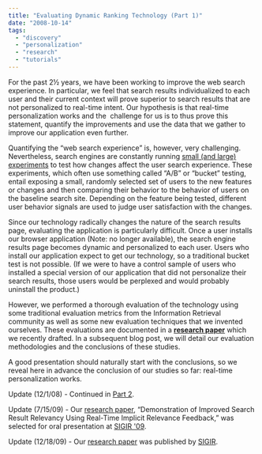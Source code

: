 ```yaml
---
title: "Evaluating Dynamic Ranking Technology (Part 1)"
date: "2008-10-14"
tags: 
  - "discovery"
  - "personalization"
  - "research"
  - "tutorials"
---
```


For the past 2½ years, we have been working to improve the web search experience. In particular, we feel that search results individualized to each user and their current context will prove superior to search results that are not personalized to real-time intent. Our hypothesis is that real-time personalization works and the  challenge for us is to thus prove this statement, quantify the improvements and use the data that we gather to improve our application even further.

Quantifying the “web search experience” is, however, very challenging. Nevertheless, search engines are constantly running [small (and large) experiments](http://googleblog.blogspot.com/2008/08/search-experiments-large-and-small.html) to test how changes affect the user search experience. These experiments, which often use something called “A/B” or “bucket” testing, entail exposing a small, randomly selected set of users to the new features or changes and then comparing their behavior to the behavior of users on the baseline search site. Depending on the feature being tested, different user behavior signals are used to judge user satisfaction with the changes.

Since our technology radically changes the nature of the search results page, evaluating the application is particularly difficult. Once a user installs our browser application (Note: no longer available), the search engine results page becomes dynamic and personalized to each user. Users who install our application expect to get our technology, so a traditional bucket test is not possible. (If we were to have a control sample of users who installed a special version of our application that did not personalize their search results, those users would be perplexed and would probably uninstall the product.)

However, we performed a thorough evaluation of the technology using some traditional evaluation metrics from the Information Retrieval community as well as some new evaluation techniques that we invented ourselves. These evaluations are documented in a **[research paper](/assets/papers/SurfCanyonDemonstrationResearchPaper.pdf)** which we recently drafted. In a subsequent blog post, we will detail our evaluation methodologies and the conclusions of these studies.

A good presentation should naturally start with the conclusions, so we reveal here in advance the conclusion of our studies so far: real-time personalization works.

Update (12/1/08) - Continued in [Part 2](/rank-dynamics/evaluating-surf-canyons-technology-part-2/).

Update (7/15/09) - Our [research paper](/assets/papers/SurfCanyonDemonstrationResearchPaper.pdf), “Demonstration of Improved Search Result Relevancy Using Real-Time Implicit Relevance Feedback,” was selected for oral presentation at [SIGIR '09](/rank-dynamics/selected-for-oral-presentation-at-sigir-09/).

Update (12/18/09) - Our [research paper](/assets/papers/SurfCanyonDemonstrationResearchPaper.pdf) was published by [SIGIR](/rank-dynamics/selected-for-oral-presentation-at-sigir-09/).
